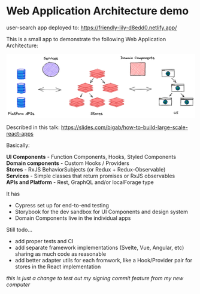 # Web Application Architecture demo

user-search app deployed to: https://friendly-lily-d8edd0.netlify.app/

This is a small app to demonstrate the following Web Application Architecture:

![Web Application Architecture Visualization](./Web%20Application%20Architecture.png)

Described in this talk: https://slides.com/bigab/how-to-build-large-scale-react-apps

Basically:

**UI Components** - Function Components, Hooks, Styled Components  
**Domain components** - Custom Hooks / Providers  
**Stores** - RxJS BehaviorSubjects (or Redux + Redux-Observable)  
**Services** - Simple classes that return promises or RxJS observables  
**APIs and Platform** - Rest, GraphQL and/or localForage type

It has

- Cypress set up for end-to-end testing
- Storybook for the dev sandbox for UI Components and design system
- Domain Components live in the individual apps

Still todo...

- add proper tests and CI
- add separate framework implementations (Svelte, Vue, Angular, etc) sharing as much code as reasonable
- add better adapter utils for each fromwork, like a Hook/Provider pair for stores in the React implementation

_*this is just a change to test out my signing commit feature from my new computer*_
